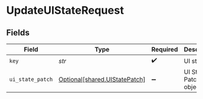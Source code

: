 # UpdateUIStateRequest


## Fields

| Field                                                                | Type                                                                 | Required                                                             | Description                                                          |
| -------------------------------------------------------------------- | -------------------------------------------------------------------- | -------------------------------------------------------------------- | -------------------------------------------------------------------- |
| `key`                                                                | *str*                                                                | :heavy_check_mark:                                                   | UI state key                                                         |
| `ui_state_patch`                                                     | [Optional[shared.UIStatePatch]](../../models/shared/uistatepatch.md) | :heavy_minus_sign:                                                   | UI State Patch object                                                |